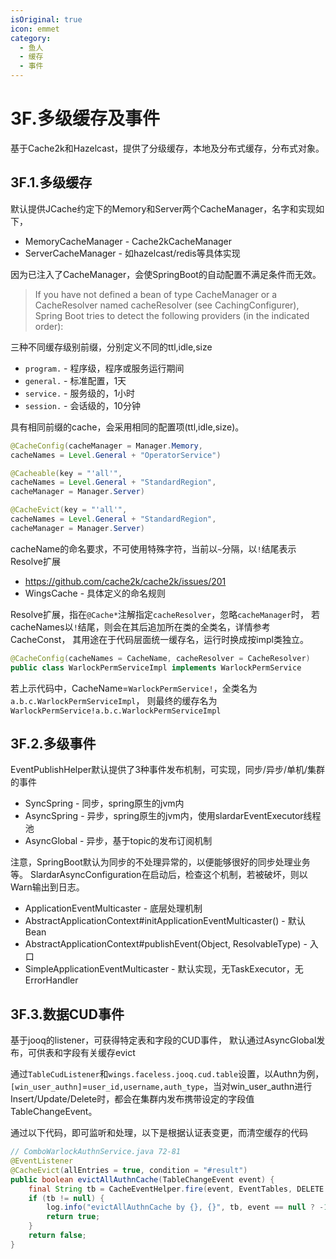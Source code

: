 ```yaml
---
isOriginal: true
icon: emmet
category:
  - 鱼人
  - 缓存
  - 事件
---
```


# 3F.多级缓存及事件

基于Cache2k和Hazelcast，提供了分级缓存，本地及分布式缓存，分布式对象。

## 3F.1.多级缓存

默认提供JCache约定下的Memory和Server两个CacheManager，名字和实现如下，

* MemoryCacheManager - Cache2kCacheManager
* ServerCacheManager - 如hazelcast/redis等具体实现

因为已注入了CacheManager，会使SpringBoot的自动配置不满足条件而无效。

> If you have not defined a bean of type CacheManager or
> a CacheResolver named cacheResolver (see CachingConfigurer),
> Spring Boot tries to detect the following providers (in the indicated order):

三种不同缓存级别前缀，分别定义不同的ttl,idle,size

* `program.` - 程序级，程序或服务运行期间
* `general.` - 标准配置，1天
* `service.` - 服务级的，1小时
* `session.` - 会话级的，10分钟

具有相同前缀的cache，会采用相同的配置项(ttl,idle,size)。

```java
@CacheConfig(cacheManager = Manager.Memory, 
cacheNames = Level.General + "OperatorService")

@Cacheable(key = "'all'", 
cacheNames = Level.General + "StandardRegion", 
cacheManager = Manager.Server)

@CacheEvict(key = "'all'", 
cacheNames = Level.General + "StandardRegion", 
cacheManager = Manager.Server)
```

cacheName的命名要求，不可使用特殊字符，当前以`~`分隔，以`!`结尾表示Resolve扩展

* <https://github.com/cache2k/cache2k/issues/201>
* WingsCache - 具体定义的命名规则

Resolve扩展，指在`@Cache*`注解指定`cacheResolver`，忽略`cacheManager`时，
若cacheNames以`!`结尾，则会在其后追加所在类的全类名，详情参考 CacheConst，
其用途在于代码层面统一缓存名，运行时换成按impl类独立。

```java
@CacheConfig(cacheNames = CacheName, cacheResolver = CacheResolver)
public class WarlockPermServiceImpl implements WarlockPermService 
```

若上示代码中，CacheName=`WarlockPermService!`，全类名为`a.b.c.WarlockPermServiceImpl`，
则最终的缓存名为`WarlockPermService!a.b.c.WarlockPermServiceImpl`

## 3F.2.多级事件

EventPublishHelper默认提供了3种事件发布机制，可实现，同步/异步/单机/集群的事件

* SyncSpring - 同步，spring原生的jvm内
* AsyncSpring - 异步，spring原生的jvm内，使用slardarEventExecutor线程池
* AsyncGlobal - 异步，基于topic的发布订阅机制

注意，SpringBoot默认为同步的不处理异常的，以便能够很好的同步处理业务等。
SlardarAsyncConfiguration在启动后，检查这个机制，若被破坏，则以Warn输出到日志。

* ApplicationEventMulticaster - 底层处理机制
* AbstractApplicationContext#initApplicationEventMulticaster() - 默认Bean
* AbstractApplicationContext#publishEvent(Object, ResolvableType) - 入口
* SimpleApplicationEventMulticaster - 默认实现，无TaskExecutor，无ErrorHandler

## 3F.3.数据CUD事件

基于jooq的listener，可获得特定表和字段的CUD事件，
默认通过AsyncGlobal发布，可供表和字段有关缓存evict

通过`TableCudListener`和`wings.faceless.jooq.cud.table`设置，以Authn为例，
`[win_user_authn]`=`user_id,username,auth_type`，当对win_user_authn进行
Insert/Update/Delete时，都会在集群内发布携带设定的字段值TableChangeEvent。

通过以下代码，即可监听和处理，以下是根据认证表变更，而清空缓存的代码

```java
// ComboWarlockAuthnService.java 72-81
@EventListener
@CacheEvict(allEntries = true, condition = "#result")
public boolean evictAllAuthnCache(TableChangeEvent event) {
    final String tb = CacheEventHelper.fire(event, EventTables, DELETE | UPDATE);
    if (tb != null) {
        log.info("evictAllAuthnCache by {}, {}", tb, event == null ? -1 : event.getChange());
        return true;
    }
    return false;
}
```
